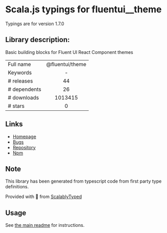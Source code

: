 
# Scala.js typings for fluentui__theme

Typings are for version 1.7.0

## Library description:
Basic building blocks for Fluent UI React Component themes

|                    |                 |
| ------------------ | :-------------: |
| Full name          | @fluentui/theme |
| Keywords           | - |
| # releases         | 44 |
| # dependents       | 26 |
| # downloads        | 1013415 |
| # stars            | 0 |

## Links
- [Homepage](https://github.com/microsoft/fluentui#readme)
- [Bugs](https://github.com/microsoft/fluentui/issues)
- [Repository](https://github.com/microsoft/fluentui)
- [Npm](https://www.npmjs.com/package/%40fluentui%2Ftheme)
    


## Note
This library has been generated from typescript code from first party type definitions.

Provided with :purple_heart: from [ScalablyTyped](https://github.com/oyvindberg/ScalablyTyped)

## Usage
See [the main readme](../../readme.md) for instructions.


